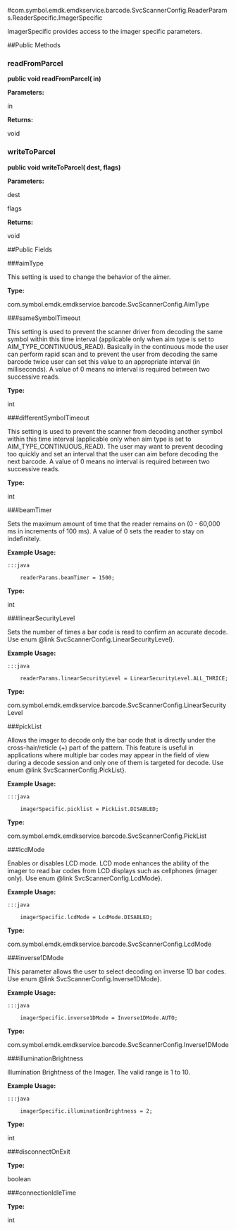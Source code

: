 #com.symbol.emdk.emdkservice.barcode.SvcScannerConfig.ReaderParams.ReaderSpecific.ImagerSpecific

ImagerSpecific provides access to the imager specific parameters.



##Public Methods

### readFromParcel

**public void readFromParcel( in)**



**Parameters:**

in

**Returns:**

void

### writeToParcel

**public void writeToParcel( dest,  flags)**



**Parameters:**

dest

flags

**Returns:**

void

##Public Fields

###aimType

This setting is used to change the behavior of the aimer.

**Type:**

com.symbol.emdk.emdkservice.barcode.SvcScannerConfig.AimType

###sameSymbolTimeout

This setting is used to prevent the scanner driver from decoding the same symbol within this time interval (applicable only when 
 aim type is set to AIM_TYPE_CONTINUOUS_READ). Basically in the continuous mode the user can perform rapid scan and to prevent the 
 user from decoding the same barcode twice user can set this value to an appropriate interval (in milliseconds). A value of 0 means 
 no interval is required between two successive reads.

**Type:**

int

###differentSymbolTimeout

This setting is used to prevent the scanner from decoding another symbol within this time interval (applicable only when aim type 
 is set to AIM_TYPE_CONTINUOUS_READ). The user may want to prevent decoding too quickly and set an interval that the user can aim 
 before decoding the next barcode. A value of 0 means no interval is required between two successive reads.

**Type:**

int

###beamTimer

Sets the maximum amount of time that the reader remains on (0 - 60,000 ms in increments of 100 ms). 
 A value of 0 sets the reader to stay on indefinitely.
 
 
 



**Example Usage:**
	
	:::java	
	 	
	 	readerParams.beamTimer = 1500;


**Type:**

int

###linearSecurityLevel

Sets the number of times a bar code is read to confirm an accurate decode.
 Use enum @link SvcScannerConfig.LinearSecurityLevel}.
 
 
 



**Example Usage:**
	
	:::java	
	 	
	 	readerParams.linearSecurityLevel = LinearSecurityLevel.ALL_THRICE;


**Type:**

com.symbol.emdk.emdkservice.barcode.SvcScannerConfig.LinearSecurityLevel

###pickList

Allows the imager to decode only the bar code that is directly under the cross-hair/reticle (+) part of the pattern. 
 This feature is useful in applications where multiple bar codes may appear in the field of view during a decode session and 
 only one of them is targeted for decode.
 Use enum @link SvcScannerConfig.PickList}.
 
 
 



**Example Usage:**
	
	:::java	
	 	
	 	imagerSpecific.picklist = PickList.DISABLED;


**Type:**

com.symbol.emdk.emdkservice.barcode.SvcScannerConfig.PickList

###lcdMode

Enables or disables LCD mode. 
 LCD mode enhances the ability of the imager to read bar codes from LCD displays such as cellphones (imager only).
 Use enum @link SvcScannerConfig.LcdMode}.
 
 
 



**Example Usage:**
	
	:::java	
	 	
	 	imagerSpecific.lcdMode = LcdMode.DISABLED;


**Type:**

com.symbol.emdk.emdkservice.barcode.SvcScannerConfig.LcdMode

###inverse1DMode

This parameter allows the user to select decoding on inverse 1D bar codes.
 Use enum @link SvcScannerConfig.Inverse1DMode}.
 
 
 



**Example Usage:**
	
	:::java	
	 	
	 	imagerSpecific.inverse1DMode = Inverse1DMode.AUTO;


**Type:**

com.symbol.emdk.emdkservice.barcode.SvcScannerConfig.Inverse1DMode

###illuminationBrightness

Illumination Brightness of the Imager. The valid range is 1 to 10.
 
 
 



**Example Usage:**
	
	:::java	
	 	
	 	imagerSpecific.illuminationBrightness = 2;


**Type:**

int

###disconnectOnExit



**Type:**

boolean

###connectionIdleTime



**Type:**

int

